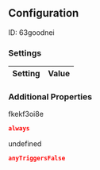 # <nil>
## Configuration
ID:  63goodnei



### Settings
| Setting | Value  |
| :------------------------ | ---------------------------------------- |
 




### Additional Properties
fkekf3oi8e
 ```json 
always
```


undefined
 ```json 
anyTriggersFalse
```



